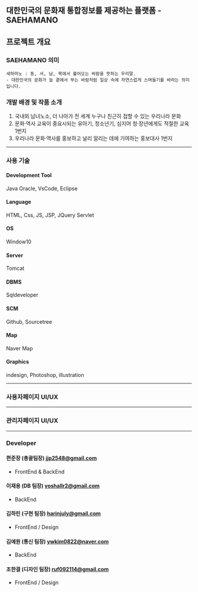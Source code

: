 ## 대한민국의 문화재 통합정보를 제공하는 플랫폼 - SAEHAMANO

## 프로젝트 개요
### SAEHAMANO 의미
```
새하마노 : 동, 서, 남, 북에서 불어오는 바람을 뜻하는 우리말.
- 대한민국의 문화가 늘 곁에서 부는 바람처럼 일상 속에 자연스럽게 스며들기를 바라는 의미입니다.
```

### 개발 배경 및 작품 소개
1. 국내외 남녀노소, 더 나아가 전 세계 누구나 친근히 접할 수 있는 우리나라 문화
2. 문화·역사 교육이 중요시되는 유아기, 청소년기, 심지어 청·장년에게도 적절한 교육 1번지
3. 우리나라 문화·역사를 홍보하고 널리 알리는 데에 기여하는 홍보대사 1번지

***

### 사용 기술
#### Development Tool <br/>
  Java Oracle, VsCode, Eclipse

#### Language <br/>
  HTML, Css, JS, JSP, JQuery Servlet

#### OS <br/>
  Window10
  
#### Server <br/>
  Tomcat
  
#### DBMS <br/>
  Sqldeveloper
  
#### SCM <br/>
  Github, Sourcetree
  
#### Map <br/>
  Naver Map
  
#### Graphics <br/>
  indesign, Photoshop, illustration
***
  
### 사용자페이지 UI/UX

***

### 관리자페이지 UI/UX

***

### Developer

#### 편준장 (총괄팀장) jjp2548@gmail.com
- FrontEnd & BackEnd
#### 이재용 (DB 팀장) voshallr2@gmail.com
- BackEnd
#### 김하린 (구현 팀장) harinjuly@gmail.com
- FrontEnd / Design
#### 김예원 (통신 팀장) ywkim0822@naver.com
- BackEnd
#### 조한결 (디자인 팀장) ruf092114@gmail.com
- FrontEnd / Design
